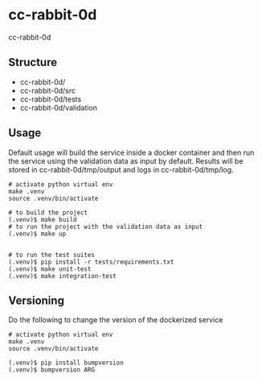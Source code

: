 # cc-rabbit-0d

cc-rabbit-0d

## Structure

- cc-rabbit-0d/
- cc-rabbit-0d/src
- cc-rabbit-0d/tests
- cc-rabbit-0d/validation

## Usage

Default usage will build the service inside a docker container and then run the service using the validation data as input by default.
Results will be stored in cc-rabbit-0d/tmp/output and logs in cc-rabbit-0d/tmp/log.

```console
# activate python virtual env
make .venv
source .venv/bin/activate

# to build the project
(.venv)$ make build
# to run the project with the validation data as input
(.venv)$ make up


# to run the test suites
(.venv)$ pip install -r tests/requirements.txt
(.venv)$ make unit-test
(.venv)$ make integration-test
```

## Versioning

Do the following to change the version of the dockerized service

```console
# activate python virtual env
make .venv
source .venv/bin/activate

(.venv)$ pip install bumpversion
(.venv)$ bumpversion ARG
```
